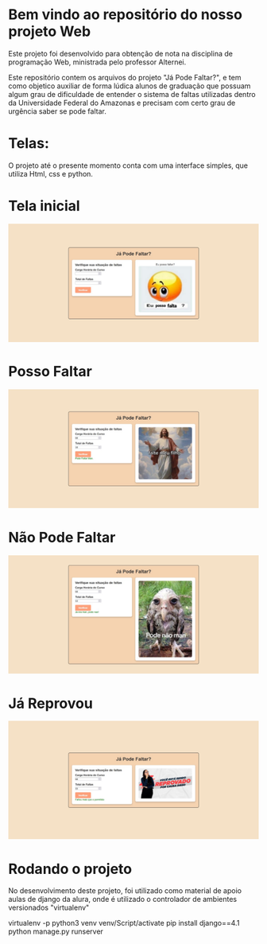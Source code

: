 # Bem vindo ao repositório do nosso projeto Web

Este projeto foi desenvolvido para obtenção de nota na disciplina de programação Web, ministrada pelo professor Alternei.

Este repositório contem os arquivos do projeto "Já Pode Faltar?", e tem como objetico auxiliar de forma lúdica alunos de graduação 
que possuam algum grau de dificuldade de entender o sistema de faltas utilizadas dentro da Universidade Federal do Amazonas e precisam com certo grau de urgência saber se pode faltar.

# Telas:

O projeto até o presente momento conta com uma interface simples, que utiliza Html, css e python.

# Tela inicial
![tela inicial](https://github.com/Cromablue/Projeto_Web/blob/master/Imagens/telaPrincipal.jpg)

# Posso Faltar
![pode faltar](https://github.com/Cromablue/Projeto_Web/blob/master/Imagens/podeFaltar.jpg)

# Não Pode Faltar
![nao pode faltar](https://github.com/Cromablue/Projeto_Web/blob/master/Imagens/naoPodeFaltar.jpg)

# Já Reprovou
![ta reprovado](https://github.com/Cromablue/Projeto_Web/blob/master/Imagens/taReprovado.jpg)


# Rodando o projeto

No desenvolvimento deste projeto, foi utilizado como material de apoio aulas de django da alura, onde é utilizado o controlador de ambientes versionados "virtualenv"

virtualenv -p python3 venv 
venv/Script/activate
pip install django==4.1
python manage.py runserver
